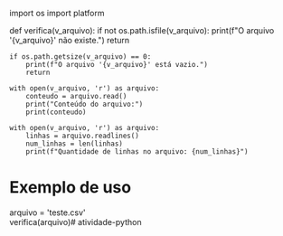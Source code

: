 import os
import platform

def verifica(v_arquivo):
    if not os.path.isfile(v_arquivo):
        print(f"O arquivo '{v_arquivo}' não existe.")
        return
      
    if os.path.getsize(v_arquivo) == 0:
        print(f"O arquivo '{v_arquivo}' está vazio.")
        return
   
    with open(v_arquivo, 'r') as arquivo:
        conteudo = arquivo.read()
        print("Conteúdo do arquivo:")
        print(conteudo)

    with open(v_arquivo, 'r') as arquivo:
        linhas = arquivo.readlines()
        num_linhas = len(linhas)
        print(f"Quantidade de linhas no arquivo: {num_linhas}")
      
# Exemplo de uso
arquivo = 'teste.csv'  
verifica(arquivo)# atividade-python
